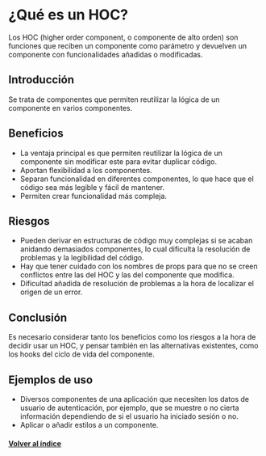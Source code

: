# ¿Qué es un HOC?

Los HOC (higher order component, o componente de alto orden) son funciones que reciben un componente como parámetro y devuelven un componente con funcionalidades añadidas o modificadas.

## Introducción

Se trata de componentes que permiten reutilizar la lógica de un componente en varios componentes. 

## Beneficios

- La ventaja principal es que permiten reutilizar la lógica de un componente sin modificar este para evitar duplicar código.
- Aportan flexibilidad a los componentes.
- Separan funcionalidad en diferentes componentes, lo que hace que el código sea más legible y fácil de mantener.
- Permiten crear funcionalidad más compleja.

## Riesgos

- Pueden derivar en estructuras de código muy complejas si se acaban anidando demasiados componentes, lo cual dificulta la resolución de problemas y la legibilidad del código.
- Hay que tener cuidado con los nombres de props para que no se creen conflictos entre las del HOC y las del componente que modifica.
- Dificultad añadida de resolución de problemas a la hora de localizar el origen de un error.

## Conclusión
Es necesario considerar tanto los beneficios como los riesgos a la hora de decidir usar un HOC, y pensar también en las alternativas existentes, como los hooks del ciclo de vida del componente.

## Ejemplos de uso
- Diversos componentes de una aplicación que necesiten los datos de usuario de autenticación, por ejemplo, que se muestre o no cierta información dependiendo de si el usuario ha iniciado sesión o no.
- Aplicar o añadir estilos a un componente.


#### [Volver al índice](0.Checkpoint_19.md)